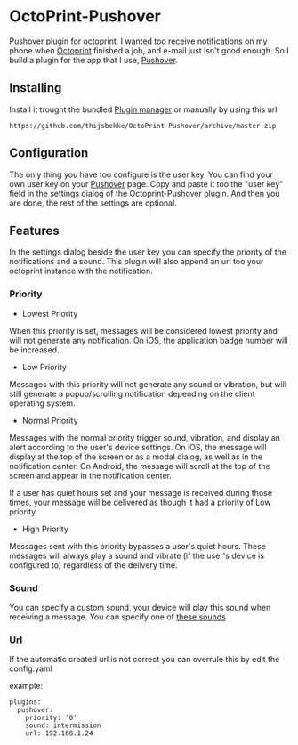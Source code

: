 # OctoPrint-Pushover
Pushover plugin for octoprint, I wanted too receive notifications on my phone when [Octoprint](octoprint.org) finished a job, and e-mail just isn't good enough. So I build a plugin for the app that I use, [Pushover](https://pushover.net).

## Installing

Install it trought the bundled [Plugin manager](https://github.com/foosel/OctoPrint/wiki/Plugin:-Plugin-Manager) or manually by using this url
```
https://github.com/thijsbekke/OctoPrint-Pushover/archive/master.zip
```
## Configuration

The only thing you have too configure is the user key. You can find your own user key on your [Pushover](https://pushover.net) page. Copy and paste it too the "user key" field in the settings dialog of the Octoprint-Pushover plugin. And then you are done, the rest of the settings are optional.

## Features

In the settings dialog beside the user key you can specify the priority of the notifications and a sound. This plugin will also append an url too your octoprint instance with the notification.


### Priority

- Lowest Priority

When this priority is set, messages will be considered lowest priority and will not generate any notification. On iOS, the application badge number will be increased.

- Low Priority

Messages with this priority will not generate any sound or vibration, but will still generate a popup/scrolling notification depending on the client operating system.

- Normal Priority

Messages with the normal priority trigger sound, vibration, and display an alert according to the user's device settings. On iOS, the message will display at the top of the screen or as a modal dialog, as well as in the notification center. On Android, the message will scroll at the top of the screen and appear in the notification center.

If a user has quiet hours set and your message is received during those times, your message will be delivered as though it had a priority of Low priority

- High Priority

Messages sent with this priority bypasses a user's quiet hours. These messages will always play a sound and vibrate (if the user's device is configured to) regardless of the delivery time.

### Sound

You can specify a custom sound, your device will play this sound when receiving a message. You can specify one of [these sounds](https://pushover.net/api#sounds)

### Url

If the automatic created url is not correct you can overrule this by edit the config.yaml

example:
```
plugins:
  pushover:
    priority: '0'
    sound: intermission
    url: 192.168.1.24
```
